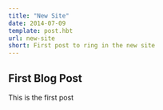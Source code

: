 ```yaml
---
title: "New Site"
date: 2014-07-09
template: post.hbt
url: new-site
short: First post to ring in the new site
---
```

## First Blog Post
This is the first post
